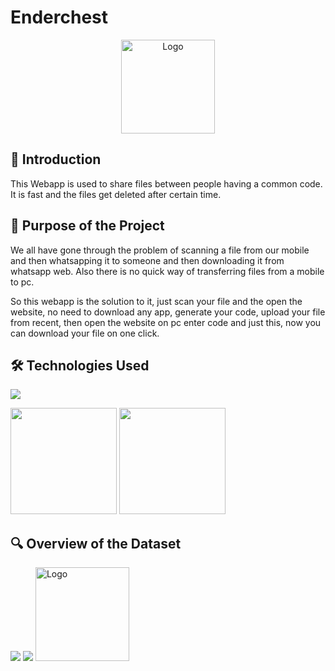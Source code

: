 ﻿# Enderchest
 
 <p align="center">
  <a href="https://ender-chest.netlify.app">
    <img src="https://drive.google.com/uc?export=view&id=1Z01xt2HBt6gPtZjBNjt9ZAflze91vvf8" alt="Logo" width="150" height="150">
  </a>
 
 ## 📌 Introduction

This Webapp is used to share files between people having a common code. It is fast and the files get deleted after certain time.

## 🎯 Purpose of the Project

We all have gone through the problem of scanning a file from our mobile and then whatsapping it to someone and then downloading it from whatsapp web. Also there is no quick
 way of transferring files from a mobile to pc. 
 
So this webapp is the solution to it, just scan your file and the open the website, no need to download any app, generate your code, upload your file from recent,
 then open the website on pc enter code and just this, now you can download your file on one click.
 
 ## 🛠️ Technologies Used

![](https://forthebadge.com/images/badges/uses-html.svg)

[<img target="_blank" src="https://flutter.dev/assets/flutter-lockup-1caf6476beed76adec3c477586da54de6b552b2f42108ec5bc68dc63bae2df75.png" width=170>](https://flask.palletsprojects.com/en/1.1.x/) [<img target="_blank" src="https://www.gstatic.com/devrel-devsite/prod/v5f61782021051fb502364887a46a1c5ce2cd6f3d29a3549e907afe67612e9bba/firebase/images/lockup.png" width=170>](https://gunicorn.org)
 
 
 ## 🔍 Overview of the Dataset
 
  <a>
    <img src="https://drive.google.com/uc?export=view&id=1G_TFnWpeh-01fZr8esmpEwExYCXLlLox"  >
  </a>
 
 
 
  <a>
    <img src="https://drive.google.com/uc?export=view&id=1TGgPOKs-IFRyQI2hoZrMSNasehFBoQ3k"
  </a>
 
 
 
 
  <a>
    <img src="https://drive.google.com/uc?export=view&id=1-I8bexTVklAho3IXrbAWETw6yzUG_OXD" alt="Logo" width="150" height="150">
  </a>
 
 
 
 
 
 
 
